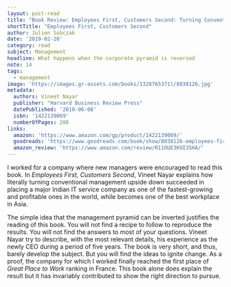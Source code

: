 ```yaml
---
layout: post-read
title: "Book Review: Employees First, Customers Second: Turning Conventional Management Upside Down"
shortTitle: "Employees First, Customers Second"
author: Julien Sobczak
date: '2019-02-20'
category: read
subject: Management
headline: What happens when the corporate pyramid is reversed
note: 14
tags:
  - management
image: 'https://images.gr-assets.com/books/1328765371l/8038126.jpg'
metadata:
  authors: Vineet Nayar
  publisher: "Harvard Business Review Press"
  datePublished: '2010-06-08'
  isbn: '1422139069'
  numberOfPages: 208
links:
  amazon: 'https://www.amazon.com/gp/product/1422139069/'
  goodreads: 'https://www.goodreads.com/book/show/8038126-employees-first-customers-second'
  amazon_review: 'https://www.amazon.com/review/R11OUE3KUI3SHA/'
---
```


I worked for a company where new managers were encouraged to read this book. In *Employees First, Customers Second*, Vineet Nayar explains how literally turning conventional management upside down succeeded in placing a major Indian IT service company as one of the fastest-growing and profitable ones in the world, while becomes one of the best workplace in Asia.

The simple idea that the management pyramid can be inverted justifies the reading of this book. You will not find a recipe to follow to reproduce the results. You will not find the answers to most of your questions. Vineet Nayar try to describe, with the most relevant details, his experience as the newly CEO during a period of five years. The book is very short, and thus, barely develop the subject. But you will find the ideas to ignite change. As a proof, the company for which I worked finally reached the first place of *Great Place to Work* ranking in France. This book alone does explain the result but it has invariably contributed to show the right direction to pursue.
